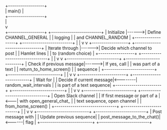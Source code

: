 +------------------+       
|     main()       |       
+------------------+       
         |                 
         v                 
+------------------+       +-------------------------+
| Initialize       |------>| Define CHANNEL_GENERAL  |
| logging          |       | and CHANNEL_RANDOM      |
+------------------+       +-------------------------+
         |                                 |
         v                                 v
+------------------+       +-------------------------------+
| Iterate through  |------>| Decide which channel to post  |
| Hamlet lines     |       | to (random choice)            |
+------------------+       +-------------------------------+
         |                                 |
         v                                 v
+--------------------------+       +-------------------------+
| Check if previous message|------>| If yes, call             |
| was part of a text       |       | return_to_home_screen()  |
| sequence                 |       +-------------------------+
+--------------------------+                   |
         |                                     v
         v                           +-----------------------+
+--------------------------+         | Wait for              |
| Decide if current message|<--------| random_wait_intervals |
| is part of a text sequence|        +-----------------------+
+--------------------------+                   |
         |                                     v
         v                           +-------------------------+
+-------------------------------+    | Open Slack channel      |
| If first message or part of a |<---| with open_general_chat_ |
| text sequence, open channel   |    | from_home_screen()     |
+-------------------------------+    +-------------------------+
         |                                     |
         v                                     v
+--------------------------+       +-------------------------+
| Post message with        |       | Update previous sequence|
| post_message_to_the_chat()|<------| flag                    |
+--------------------------+       +-------------------------+

